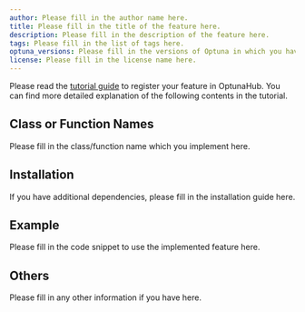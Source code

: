 ```yaml
---
author: Please fill in the author name here.
title: Please fill in the title of the feature here.
description: Please fill in the description of the feature here.
tags: Please fill in the list of tags here.
optuna_versions: Please fill in the versions of Optuna in which you have confirmed the feature works.
license: Please fill in the license name here. 
---
```


Please read the [tutorial guide](https://optuna.github.io/optunahub-registry/recipes/001_first.html) to register your feature in OptunaHub.
You can find more detailed explanation of the following contents in the tutorial.

## Class or Function Names
Please fill in the class/function name which you implement here. 

## Installation
If you have additional dependencies, please fill in the installation guide here.

## Example
Please fill in the code snippet to use the implemented feature here.

## Others
Please fill in any other information if you have here.

